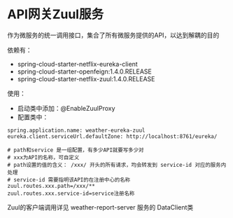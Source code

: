 # API网关Zuul服务

作为微服务的统一调用接口，集合了所有微服务提供的API，以达到解耦的目的

依赖有：
- spring-cloud-starter-netflix-eureka-client
- spring-cloud-starter-openfeign:1.4.0.RELEASE
- spring-cloud-starter-netflix-zuul:1.4.0.RELEASE

使用：
- 启动类中添加：@EnableZuulProxy
- 配置类中：

```
spring.application.name: weather-eureka-zuul
eureka.client.serviceUrl.defaultZone: http://localhost:8761/eureka/

# path和service 是一组配置，有多少API就要写多少对
# xxx为API的名称，可自定义
# path设置的值的含义： /xxx/ 开头的所有请求，均会转发到 service-id 对应的服务内处理
# service-id 需要指明该API的在注册中心的名称
zuul.routes.xxx.path=/xxx/**
zuul.routes.xxx.service-id=service注册名称
```

Zuul的客户端调用详见 weather-report-server 服务的 DataClient类
